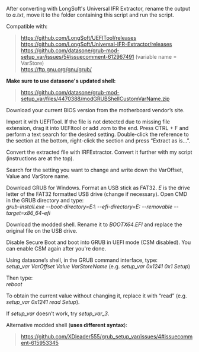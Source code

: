 After converting with LongSoft's Universal IFR Extractor, rename the output to *a.txt*, move it to the folder containing this script and run the script.

Compatible with:
> https://github.com/LongSoft/UEFITool/releases  
> https://github.com/LongSoft/Universal-IFR-Extractor/releases  
> https://github.com/datasone/grub-mod-setup_var/issues/5#issuecomment-612967491 (variable name = VarStore)  
> https://ftp.gnu.org/gnu/grub/  

**Make sure to use datasone's updated shell:**
> https://github.com/datasone/grub-mod-setup_var/files/4470388/modGRUBShellCustomVarName.zip  

Download your current BIOS version from the motherboard vendor’s site.

Import it with UEFITool. If the file is not detected due to missing file extension, drag it into UEFItool or add .rom to the end. Press CTRL + F and perform a text search for the desired setting. Double-click the reference to the section at the bottom, right-click the section and press “Extract as is...”.

Convert the extracted file with IRFExtractor. Convert it further with my script (instructions are at the top).

Search for the setting you want to change and write down the VarOffset, Value and VarStore name.

Download GRUB for Windows. Format an USB stick as FAT32. *E* is the drive letter of the FAT32 formatted USB drive (change if necessary). Open CMD in the GRUB directory and type:  
*grub-install.exe --boot-directory=E:\ --efi-directory=E: --removable --target=x86_64-efi*

Download the modded shell. Rename it to *BOOTX64.EFI* and replace the original file on the USB drive.

Disable Secure Boot and boot into GRUB in UEFI mode (CSM disabled). You can enable CSM again after you're done.

Using datasone’s shell, in the GRUB command interface, type:  
*setup_var VarOffset Value VarStoreName* (e.g. *setup_var 0x1241 0x1 Setup*)

Then type:  
*reboot*

To obtain the current value without changing it, replace it with “read” (e.g. *setup_var 0x1241 read Setup*).

If *setup_var* doesn’t work, try *setup_var_3*.

Alternative modded shell (**uses different syntax**):
> https://github.com/XDleader555/grub_setup_var/issues/4#issuecomment-615953345